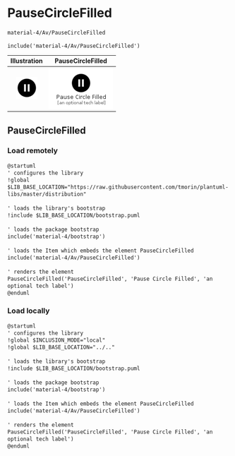 # PauseCircleFilled


```text
material-4/Av/PauseCircleFilled
```

```text
include('material-4/Av/PauseCircleFilled')
```



| Illustration | PauseCircleFilled |
| :---: | :---: |
| ![illustration for Illustration](../../material-4/Av/PauseCircleFilled.png) | ![illustration for PauseCircleFilled](../../material-4/Av/PauseCircleFilled.Local.png) |




## PauseCircleFilled

### Load remotely
```plantuml
@startuml
' configures the library
!global $LIB_BASE_LOCATION="https://raw.githubusercontent.com/tmorin/plantuml-libs/master/distribution"

' loads the library's bootstrap
!include $LIB_BASE_LOCATION/bootstrap.puml

' loads the package bootstrap
include('material-4/bootstrap')

' loads the Item which embeds the element PauseCircleFilled
include('material-4/Av/PauseCircleFilled')

' renders the element
PauseCircleFilled('PauseCircleFilled', 'Pause Circle Filled', 'an optional tech label')
@enduml
```

### Load locally
```plantuml
@startuml
' configures the library
!global $INCLUSION_MODE="local"
!global $LIB_BASE_LOCATION="../.."

' loads the library's bootstrap
!include $LIB_BASE_LOCATION/bootstrap.puml

' loads the package bootstrap
include('material-4/bootstrap')

' loads the Item which embeds the element PauseCircleFilled
include('material-4/Av/PauseCircleFilled')

' renders the element
PauseCircleFilled('PauseCircleFilled', 'Pause Circle Filled', 'an optional tech label')
@enduml
```

